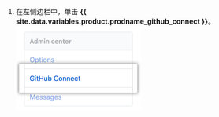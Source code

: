 1. 在左侧边栏中，单击 **{{ site.data.variables.product.prodname_github_connect }}**。 ![企业帐户设置侧边栏中的“GitHub 连接”选项卡](/assets/images/enterprise/business-accounts/settings-github-connect-tab.png)
